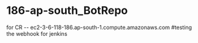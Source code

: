 # 186-ap-south_BotRepo
for CR --  ec2-3-6-118-186.ap-south-1.compute.amazonaws.com
#testing the webhook for jenkins
